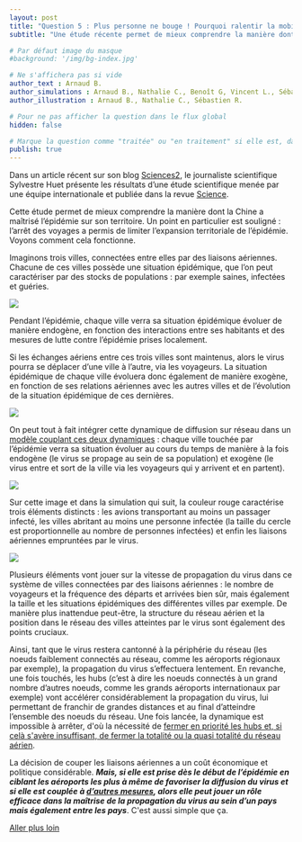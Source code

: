 ```yaml
---
layout: post
title: "Question 5 : Plus personne ne bouge ! Pourquoi ralentir la mobilité à longue distance est une bonne idée ?"
subtitle: "Une étude récente permet de mieux comprendre la manière dont la Chine a maîtrisé l’épidémie sur son territoire. Un point en particulier est souligné : l’arrêt des voyages a permis de limiter l’expansion territoriale de l’épidémie. Démonstration !"

# Par défaut image du masque
#background: '/img/bg-index.jpg'

# Ne s'affichera pas si vide
author_text : Arnaud B.
author_simulations : Arnaud B., Nathalie C., Benoît G, Vincent L., Sébastien R.
author_illustration : Arnaud B., Nathalie C., Sébastien R.

# Pour ne pas afficher la question dans le flux global
hidden: false

# Marque la question comme "traitée" ou "en traitement" si elle est, dans cette ordre, publiée ou non
publish: true
---
```


Dans un article récent sur son blog [Sciences2](https://www.lemonde.fr/blog/huet/2020/03/27/covid19-comment-la-chine-a-stoppe-le-virus/), le journaliste scientifique Sylvestre Huet présente les résultats d’une étude scientifique menée par une équipe internationale et publiée dans la revue [Science](https://science.sciencemag.org/content/early/2020/03/25/science.abb4218).

Cette étude permet de mieux comprendre la manière dont la Chine a maîtrisé l’épidémie sur son territoire. Un point en particulier est souligné : l’arrêt des voyages a permis de limiter l’expansion territoriale de l’épidémie.
Voyons comment cela fonctionne.

Imaginons trois villes, connectées entre elles par des liaisons aériennes. Chacune de ces villes possède une situation épidémique, que l’on peut caractériser par des stocks de populations : par exemple saines, infectées et guéries.

<img src="{{ '/img/posts/Q5-1.png' | prepend: site.baseurl | replace: '//', '/' }}" class="full-size">

Pendant l’épidémie, chaque ville verra sa situation épidémique évoluer de manière endogène, en fonction des interactions entre ses habitants et des mesures de lutte contre l’épidémie prises localement. 

Si les échanges aériens entre ces trois villes sont maintenus, alors le virus pourra se déplacer d’une ville à l’autre, via les voyageurs. La situation épidémique de chaque ville évoluera donc également de manière exogène, en fonction de ses relations aériennes avec les autres villes et de l’évolution de la situation épidémique de ces dernières.

<img src="{{ '/img/posts/Q5-2.png' | prepend: site.baseurl | replace: '//', '/' }}" class="full-size">

On peut tout à fait intégrer cette dynamique de diffusion sur réseau dans un [modèle couplant ces deux dynamiques](https://www.mdpi.com/2079-8954/3/4/309) : chaque ville touchée par l’épidémie verra sa situation évoluer au cours du temps de manière à la fois endogène (le virus se propage au sein de sa population) et exogène (le virus entre et sort de la ville via les voyageurs qui y arrivent et en partent).

<img src="{{ '/img/posts/Q5-3.png' | prepend: site.baseurl | replace: '//', '/' }}" class="full-size">

Sur cette image et dans la simulation qui suit, la couleur rouge caractérise trois éléments distincts : les avions transportant au moins un passager infecté, les villes abritant au moins une personne infectée (la taille du cercle est proportionnelle au nombre de personnes infectées) et enfin les liaisons aériennes empruntées par le virus. 

<img src="{{ '/img/posts/Q5-4.gif' | prepend: site.baseurl | replace: '//', '/' }}" class="full-size">

Plusieurs éléments vont jouer sur la vitesse de propagation du virus dans ce système de villes connectées par des liaisons aériennes : le nombre de voyageurs et la fréquence des départs et arrivées bien sûr, mais également la taille et les situations épidémiques des différentes villes par exemple. De manière plus inattendue peut-être, la structure du réseau aérien et la position dans le réseau des villes atteintes par le virus sont également des points cruciaux.

Ainsi, tant que le virus restera cantonné à la périphérie du réseau (les noeuds faiblement connectés au réseau, comme les aéroports régionaux par exemple), la propagation du virus s’effectuera lentement. En revanche, une fois touchés, les hubs (c’est à dire les noeuds connectés à un grand nombre d’autres noeuds, comme les grands aéroports internationaux par exemple) vont accélérer considérablement la propagation du virus, lui permettant de franchir de grandes distances et au final d’atteindre l’ensemble des noeuds du réseau. Une fois lancée, la dynamique est impossible à arrêter, d'où la nécessité de [fermer en priorité les hubs et, si celà s'avère insuffisant, de fermer la totalité ou la quasi totalité du réseau aérien](https://journals.plos.org/plosmedicine/article?id=10.1371/journal.pmed.0030212).  

La décision de couper les liaisons aériennes a un coût économique et politique considérable. ***Mais, si elle est prise dès le début de l’épidémie en ciblant les aéroports les plus à même de favoriser la diffusion du virus et si elle est couplée à [d’autres mesures](https://www.lemonde.fr/blog/huet/2020/03/27/covid19-comment-la-chine-a-stoppe-le-virus/), alors elle peut jouer un rôle efficace dans la maîtrise de la propagation du virus au sein d’un pays mais également entre les pays***. C'est aussi simple que ça. 

<a href="{% post_url 2020-03-26-q1-1 %}" class="btn btn-primary">Aller plus loin</a>
